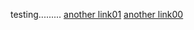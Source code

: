 testing.........
[another link01](../../../test-blog/2022-09-29-test-post.md)
[another link00](_posts/2022-09-30-a-post.md)
